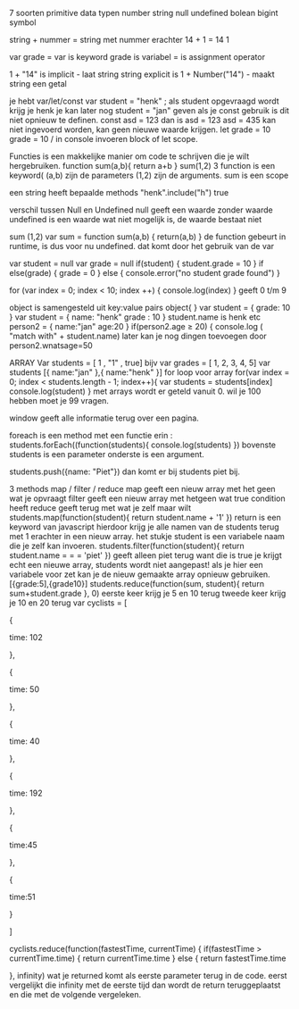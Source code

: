7 soorten primitive data typen
number
string
null
undefined
bolean
bigint
symbol

string + nummer = string met nummer erachter
14 + 1 = 14 1

var grade =
var is keyword
grade is variabel
= is assignment operator

1 + "14" is implicit - laat string string
explicit is 1 + Number("14") - maakt string een getal

je hebt var/let/const
var student = "henk" ;
als student opgevraagd wordt krijg je henk
je kan later nog student = "jan" geven
als je const gebruik is dit niet opnieuw te definen.
const asd = 123
dan is asd = 123
asd = 435 kan niet ingevoerd worden, kan geen nieuwe waarde krijgen.
let grade = 10
grade = 10 / in console invoeren
block of let scope.

Functies is een makkelijke manier om code te schrijven die je wilt hergebruiken.
function sum(a,b){
return a+b
}
sum(1,2)
3
function is een keyword(
(a,b) zijn de parameters
(1,2) zijn de arguments.
sum is een scope

een string heeft bepaalde methods
"henk".include("h")
true

verschil tussen Null en Undefined
null geeft een waarde zonder waarde
undefined is een waarde wat niet mogelijk is, de waarde bestaat niet

sum (1,2)
var sum = function sum(a,b) {
return(a,b)
}
de function gebeurt in runtime, is dus voor nu undefined. dat komt door het gebruik van de var

var student = null
var grade = null
if(student) {
student.grade = 10
} if else(grade) {
grade = 0
} else {
console.error("no student grade found")
}

for (var index = 0; index < 10; index ++) {
console.log(index)
}
geeft 0 t/m 9

object is samengesteld uit key:value pairs
object{
}
var student = {
grade: 10
}
var student = {
name: "henk"
grade : 10
}
student.name is henk
etc
person2 = {
name:"jan"
age:20
}
if(person2.age ≥ 20) {
console.log ( "match with" + student.name)
later kan je nog dingen toevoegen door
person2.wnatsage=50

ARRAY Var students = [ 1 , "1" , true]
bijv
var grades = [ 1, 2, 3, 4, 5]
var students [{
name:"jan"
},{
name:"henk"
}]
for loop voor array
for(var index = 0; index < students.length - 1; index++){
var students = students[index]
console.log(student)
}
met arrays wordt er geteld vanuit 0. wil je 100 hebben moet je 99 vragen.

window geeft alle informatie terug over een pagina.

foreach is een method met een functie erin :
students.forEach((function(students){
console.log(students)
})
bovenste students is een parameter
onderste is een argument.

students.push({name: "Piet"})
dan komt er bij students piet bij.

3 methods
map / filter / reduce
map geeft een nieuw array met het geen wat je opvraagt
filter geeft een nieuw array met hetgeen wat true condition heeft
reduce geeft terug met wat je zelf maar wilt
students.map(function(student){
return student.name + '1'
})
return is een keyword van javascript
hierdoor krijg je alle namen van de students terug met 1 erachter in een nieuw array.
het stukje student is een variabele naam die je zelf kan invoeren.
students.filter(function(student){
return student.name = = = 'piet'
})
geeft alleen piet terug want die is true
je krijgt echt een nieuwe array, students wordt niet aangepast!
als je hier een variabele voor zet kan je de nieuw gemaakte array opnieuw gebruiken.
[{grade:5],{grade10}]
students.reduce(function(sum, student){
return sum+student.grade
}, 0)
eerste keer krijg je 5 en 10 terug
tweede keer krijg je 10 en 20 terug
var cyclists = [

{

time: 102

},

{ 

time: 50

},

{

time: 40

},

{

time: 192

},

{

time:45

},

{

time:51

}

]

cyclists.reduce(function(fastestTime, currentTime) {
 if(fastestTime > currentTime.time) {
		return currentTime.time
	} else {
		return fastestTime.time
	
}, infinity)
wat je returned komt als eerste parameter terug in de code.
eerst vergelijkt die infinity met de eerste tijd
dan wordt de return teruggeplaatst
en die met de volgende vergeleken.

